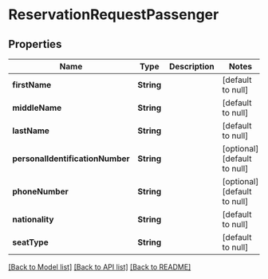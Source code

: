 # ReservationRequestPassenger

## Properties

| Name                             | Type       | Description | Notes                        |
| -------------------------------- | ---------- | ----------- | ---------------------------- |
| **firstName**                    | **String** |             | [default to null]            |
| **middleName**                   | **String** |             | [default to null]            |
| **lastName**                     | **String** |             | [default to null]            |
| **personalIdentificationNumber** | **String** |             | [optional] [default to null] |
| **phoneNumber**                  | **String** |             | [optional] [default to null] |
| **nationality**                  | **String** |             | [default to null]            |
| **seatType**                     | **String** |             | [default to null]            |

[[Back to Model list]](../README.md#documentation-for-models) [[Back to API list]](../README.md#documentation-for-api-endpoints) [[Back to README]](../README.md)
